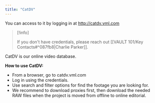 ```yaml
---
title: "CatDV"
---
```

You can access to it by logging in at http://catdv.vml.com

> [!info]
> 
> If you don't have credentials, please reach out [[VAULT 101/Key Contacts#^087fb8|Charlie Parker]].

CatDV is our online video database. 

**How to use CatDV:**
- From a browser, go to catdv.vml.com
- Log in using the credentials.
- Use search and filter options for find the footage you are looking for.
- We recommend to download proxies first, then download the needed RAW files when the project is moved from offline to online editorial.